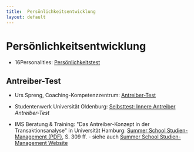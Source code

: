 ```yaml
---
title:  Persönlichkeitsentwicklung
layout: default
---
```


# Persönlichkeitsentwicklung

* 16Personalities: [Persönlichkeitstest](https://www.16personalities.com/free-personality-test)

## Antreiber-Test

* Urs Spreng, Coaching-Kompetenzzentrum: [Antreiber-Test](https://www.coaching-kompetenzzentrum.ch/tests/antreibertest)

* Studentenwerk Universität Oldenburg: [Selbsttest: Innere Antreiber](https://www.studentenwerk-oldenburg.de/de/beratung/psychologischer-beratungsservice/themen-und-materialien/dokumente-zum-download/349-selbsttest-innere-antreiber.html) *Antreiber-Test*

* IMS Beratung & Training: "Das Antreiber-Konzept in der Transaktionsanalyse" in Universität Hamburg: [Summer School Studien-Management (PDF)](https://fiona.uni-hamburg.de/5304a408/20181011-gesamtdokumentation.pdf), S. 309 ff. - siehe auch [Summer School Studien-Management Website](https://www.uni-hamburg.de/summerschool-stuma)